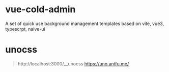 # vue-cold-admin
A set of quick use background management templates based on vite, vue3, typescrpt, naive-ui


# unocss

> http://localhost:3000/__unocss
> https://uno.antfu.me/